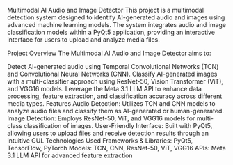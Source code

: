 Multimodal AI Audio and Image Detector
This project is a multimodal detection system designed to identify AI-generated audio and images using advanced machine learning models. The system integrates audio and image classification models within a PyQt5 application, providing an interactive interface for users to upload and analyze media files.

Project Overview
The Multimodal AI Audio and Image Detector aims to:

Detect AI-generated audio using Temporal Convolutional Networks (TCN) and Convolutional Neural Networks (CNN).
Classify AI-generated images with a multi-classifier approach using ResNet-50, Vision Transformer (ViT), and VGG16 models.
Leverage the Meta 3.1 LLM API to enhance data processing, feature extraction, and classification accuracy across different media types.
Features
Audio Detection: Utilizes TCN and CNN models to analyze audio files and classify them as AI-generated or human-generated.
Image Detection: Employs ResNet-50, ViT, and VGG16 models for multi-class classification of images.
User-Friendly Interface: Built with PyQt5, allowing users to upload files and receive detection results through an intuitive GUI.
Technologies Used
Frameworks & Libraries: PyQt5, TensorFlow, PyTorch
Models: TCN, CNN, ResNet-50, ViT, VGG16
APIs: Meta 3.1 LLM API for advanced feature extraction
